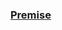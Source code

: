 <!-- Image credit: Carole Raddato - Statue of Athena wearing a Corinthian helmet - CC Share Alike license -->
### [Premise](https://github.com/mkrupczak3/OpenAthena#premise)

